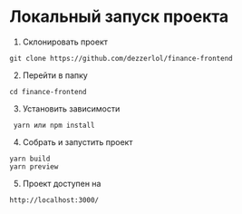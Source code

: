 # Локальный запуск проекта
1. Склонировать проект

````
git clone https://github.com/dezzerlol/finance-frontend
````


2. Перейти в папку
   
````
cd finance-frontend
````

3. Установить зависимости
   
````
 yarn или npm install
````

4. Собрать и запустить проект
   
````
yarn build
yarn preview
````

5. Проект доступен на

````
http://localhost:3000/
````

